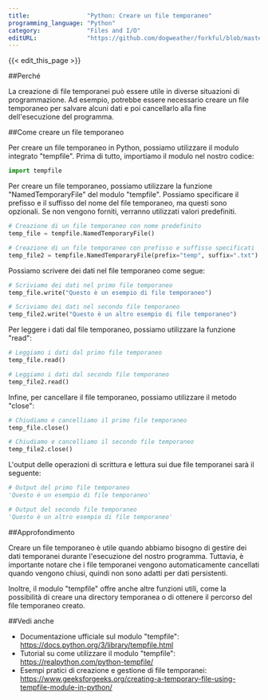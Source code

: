 ```yaml
---
title:                "Python: Creare un file temporaneo"
programming_language: "Python"
category:             "Files and I/O"
editURL:              "https://github.com/dogweather/forkful/blob/master/content/it/python/creating-a-temporary-file.md"
---
```


{{< edit_this_page >}}

##Perché

La creazione di file temporanei può essere utile in diverse situazioni di programmazione. Ad esempio, potrebbe essere necessario creare un file temporaneo per salvare alcuni dati e poi cancellarlo alla fine dell'esecuzione del programma.

##Come creare un file temporaneo

Per creare un file temporaneo in Python, possiamo utilizzare il modulo integrato "tempfile". Prima di tutto, importiamo il modulo nel nostro codice:

```Python
import tempfile
```

Per creare un file temporaneo, possiamo utilizzare la funzione "NamedTemporaryFile" del modulo "tempfile". Possiamo specificare il prefisso e il suffisso del nome del file temporaneo, ma questi sono opzionali. Se non vengono forniti, verranno utilizzati valori predefiniti.

```Python
# Creazione di un file temporaneo con nome predefinito
temp_file = tempfile.NamedTemporaryFile()

# Creazione di un file temporaneo con prefisso e suffisso specificati
temp_file2 = tempfile.NamedTemporaryFile(prefix="temp", suffix=".txt")
```

Possiamo scrivere dei dati nel file temporaneo come segue:

```Python
# Scriviamo dei dati nel primo file temporaneo
temp_file.write("Questo è un esempio di file temporaneo")

# Scriviamo dei dati nel secondo file temporaneo
temp_file2.write("Questo è un altro esempio di file temporaneo")
```

Per leggere i dati dal file temporaneo, possiamo utilizzare la funzione "read":

```Python
# Leggiamo i dati dal primo file temporaneo
temp_file.read()

# Leggiamo i dati dal secondo file temporaneo
temp_file2.read()
```

Infine, per cancellare il file temporaneo, possiamo utilizzare il metodo "close":

```Python
# Chiudiamo e cancelliamo il primo file temporaneo
temp_file.close()

# Chiudiamo e cancelliamo il secondo file temporaneo
temp_file2.close()
```

L'output delle operazioni di scrittura e lettura sui due file temporanei sarà il seguente:

```Python
# Output del primo file temporaneo
'Questo è un esempio di file temporaneo'

# Output del secondo file temporaneo
'Questo è un altro esempio di file temporaneo'
```

##Approfondimento

Creare un file temporaneo è utile quando abbiamo bisogno di gestire dei dati temporanei durante l'esecuzione del nostro programma. Tuttavia, è importante notare che i file temporanei vengono automaticamente cancellati quando vengono chiusi, quindi non sono adatti per dati persistenti.

Inoltre, il modulo "tempfile" offre anche altre funzioni utili, come la possibilità di creare una directory temporanea o di ottenere il percorso del file temporaneo creato.

##Vedi anche

- Documentazione ufficiale sul modulo "tempfile": https://docs.python.org/3/library/tempfile.html
- Tutorial su come utilizzare il modulo "tempfile": https://realpython.com/python-tempfile/
- Esempi pratici di creazione e gestione di file temporanei: https://www.geeksforgeeks.org/creating-a-temporary-file-using-tempfile-module-in-python/